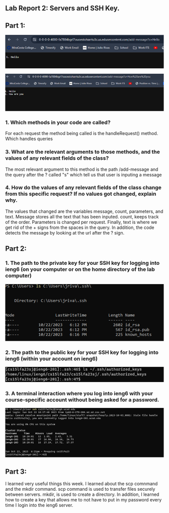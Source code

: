 ## Lab Report 2: Servers and SSH Key.

## Part 1:
![Alt text](images/ex1.png "Example 1")

![Alt text](images/ex2.png "Example 2")

### 1. Which methods in your code are called?
  For each request the method being called is the handleRequest() method. Which handles queries
### 3. What are the relevant arguments to those methods, and the values of any relevant fields of the class?
  The most relevant argument to this method is the path /add-message and the query after the ? called "s" which tell us that user is inputing a message
### 4. How do the values of any relevant fields of the class change from this specific request? If no values got changed, explain why.
  The values that changed are the variables message, count, parameters, and text. Message stores all the text that has been inputed. 
  count, keeps track of the order. Parameters is changed per request. Finally, text is where we get rid of the + signs from the spaces in the query. In addition, the code detects
  the message by looking at the url after the ? sign.
  
## Part 2:
### 1. The path to the private key for your SSH key for logging into ieng6 (on your computer or on the home directory of the lab computer)

![Alt text](images/try2.png "Example 3")

### 2. The path to the public key for your SSH key for logging into ieng6 (within your account on ieng6)

![Alt text](images/keyinserver.png "Example 3")

### 3. A terminal interaction where you log into ieng6 with your course-specific account without being asked for a password.

![Alt text](images/login.png "Example 3")

## Part 3:
I learned very useful things this week. I learned about the scp comnmand and the mkdir command. scp command is used to transfer files securely
between servers. mkdir, is used to create a directory. In addition, I learned how to create a key that allows me to not have to put in my
password every time I login into the ieng6 server.
